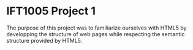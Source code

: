# IFT1005 Project 1 
The purpose of this project was to familiarize ourselves with HTML5 by developping the structure of web pages while respecting the semantic structure
provided by HTML5. 
